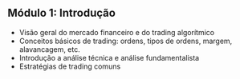 ## Módulo 1: Introdução

- Visão geral do mercado financeiro e do trading algorítmico
- Conceitos básicos de trading: ordens, tipos de ordens, margem, alavancagem, etc.
- Introdução a análise técnica e análise fundamentalista
- Estratégias de trading comuns